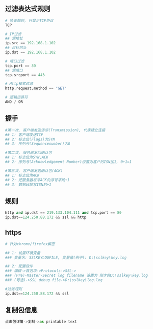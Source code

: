 ## 过滤表达式规则

```python
# 协议规则, 只显示TCP协议
TCP

# IP过滤
## 源地址
ip.src == 192.168.1.102
## 目标地址
ip.dst == 192.168.1.102

# 端口过滤
tcp.port == 80
## 源端口
tcp.srcport == 443

# Http模式过滤
http.request.method == "GET"

# 逻辑运算符
AND / OR
```

## 握手

```python
#第一次, 客户端发送请求(Transmission), 代表建立连接
## 1: 客户端发送TCP
## 2: 标志位(Flags)为SYN
## 3: 序列号(Sequencenumber)为0
```

```python
#第二次, 服务器发回确认包
## 1: 标志位为SYN,ACK
## 2: 序列号(Acknowledgement Number)设置为客户的ISN加1, 0+1=1
```

```python
#第三次, 客户端发送确认包(ACK)
## 1: 标志位为ACK
## 2: 把服务器发来ACK的序号字段+1
## 3: 数据段放写ISN的+1
```

## 规则

```python
http and ip.dst == 219.133.104.111 and tcp.port == 80
ip.dst==124.250.88.172 && ssl && http
```

## https

```python
# 针对chrome/firefox解密

## 1: 设置环境变量
### 变量名: SSLKEYLOGFILE, 变量值(例子): D:\sslkey\key.log

## 2: 配置软件
### 编辑->首选项->Protocols->SSL->
### (Pre)-Master-Secret log filename 设置为 刚才的D:\sslkey\key.log
### (可选)->SSL debug file->D:\sslkey\log.log

#过滤规则
ip.dst==124.250.88.172 && ssl
```

## 复制包信息

```python
点击包详情->复制->as printable text
```

